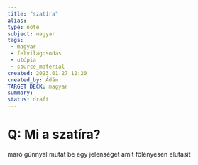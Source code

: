 ```yaml
---
title: "szatíra"
alias: 
type: note
subject: magyar
tags:
 - magyar
 - felvilágosodás
 - utópia
 - source_material
created: 2023.01.27 12:20
created_by: Ádám
TARGET DECK: magyar
summary: 
status: draft 
---
```

# Q: Mi a szatíra?
maró gúnnyal mutat be egy jelenséget amit fölényesen elutasít
<!--ID: 1674821562653-->
